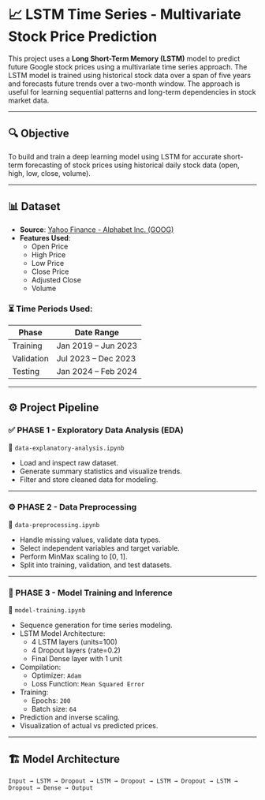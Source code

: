 # 📈 LSTM Time Series - Multivariate Stock Price Prediction

This project uses a **Long Short-Term Memory (LSTM)** model to predict future Google stock prices using a multivariate time series approach. The LSTM model is trained using historical stock data over a span of five years and forecasts future trends over a two-month window. The approach is useful for learning sequential patterns and long-term dependencies in stock market data.

---

## 🔍 Objective

To build and train a deep learning model using LSTM for accurate short-term forecasting of stock prices using historical daily stock data (open, high, low, close, volume).

---

## 📊 Dataset

- **Source**: [Yahoo Finance - Alphabet Inc. (GOOG)](https://finance.yahoo.com/quote/GOOG/history)
- **Features Used**:
  - Open Price
  - High Price
  - Low Price
  - Close Price
  - Adjusted Close
  - Volume

### ⏳ Time Periods Used:

| Phase        | Date Range           |
|--------------|----------------------|
| Training     | Jan 2019 – Jun 2023  |
| Validation   | Jul 2023 – Dec 2023  |
| Testing      | Jan 2024 – Feb 2024  |

---

## ⚙️ Project Pipeline

### ✅ PHASE 1 - Exploratory Data Analysis (EDA)

📁 `data-explanatory-analysis.ipynb`

- Load and inspect raw dataset.
- Generate summary statistics and visualize trends.
- Filter and store cleaned data for modeling.

---

### ⚙️ PHASE 2 - Data Preprocessing

📁 `data-preprocessing.ipynb`

- Handle missing values, validate data types.
- Select independent variables and target variable.
- Perform MinMax scaling to [0, 1].
- Split into training, validation, and test datasets.

---

### 🧠 PHASE 3 - Model Training and Inference

📁 `model-training.ipynb`

- Sequence generation for time series modeling.
- LSTM Model Architecture:
  - 4 LSTM layers (units=100)
  - 4 Dropout layers (rate=0.2)
  - Final Dense layer with 1 unit
- Compilation:
  - Optimizer: `Adam`
  - Loss Function: `Mean Squared Error`
- Training:
  - Epochs: `200`
  - Batch size: `64`
- Prediction and inverse scaling.
- Visualization of actual vs predicted prices.

---

## 🏗️ Model Architecture

```text
Input → LSTM → Dropout → LSTM → Dropout → LSTM → Dropout → LSTM → Dropout → Dense → Output
